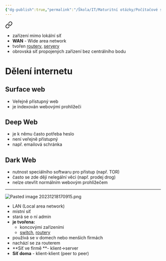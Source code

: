```yaml
---
{"dg-publish":true,"permalink":"/Škola/IT/Maturitní otázky/Počítačové sítě a kybernetika/Bezpečné chování v lokání síti a na internetu/","created":"1980-01-01T00:00:00.000+01:00","updated":"2024-03-18T08:54:51.133+01:00"}
---
```



<div class="transclusion internal-embed is-loaded"><a class="markdown-embed-link" href="/skola/it/internet/" aria-label="Open link"><svg xmlns="http://www.w3.org/2000/svg" width="24" height="24" viewBox="0 0 24 24" fill="none" stroke="currentColor" stroke-width="2" stroke-linecap="round" stroke-linejoin="round" class="svg-icon lucide-link"><path d="M10 13a5 5 0 0 0 7.54.54l3-3a5 5 0 0 0-7.07-7.07l-1.72 1.71"></path><path d="M14 11a5 5 0 0 0-7.54-.54l-3 3a5 5 0 0 0 7.07 7.07l1.71-1.71"></path></svg></a><div class="markdown-embed">




- zařízení mimo lokální síť
- **WAN** - Wide area network
- tvořen [routery](Router.md), [servery](Server.md)
- obrovská síť propojených zařízení bez centrálního bodu
# Dělení internetu
## Surface web
- Veřejně přístupný web
- je indexován webovými prohlížeči
## Deep Web
- je k němu často potřeba heslo
- není veřejně přístupný
- např. emailová schránka
## Dark Web
- nutnost speciálního softwaru pro přístup (např. TOR)
- často se zde dějí nelegální věci (např. prodej drog)
- nelze otevřít normálním webovým prohlížečem
___
![Pasted image 20231218170915.png](/img/user/Images/Pasted%20image%2020231218170915.png)

</div></div>


<div class="transclusion internal-embed is-loaded"><div class="markdown-embed">




- LAN (Local area network)
- místní síť
- stará se o ní admin
- **je tvořena:**
	- koncovými zařízeními
	- [switch](L3%20switch.md), [routery](Router.md)
- používá se v domech nebo menších firmách
- nachází se za routerem
- **Síť ve firmě **- klient->server
- **Síť doma** - klient-klient (peer to peer)

</div></div>


